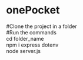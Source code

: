 # onePocket

#Clone the project in a folder\
#Run the commands\
 cd folder_name\
 npm i express dotenv\
 node server.js

